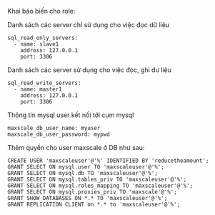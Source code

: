 Khai báo biến cho role:

Danh sách các server chỉ sử dụng cho việc đọc dữ liệu
```
sql_read_only_servers: 
  - name: slave1
    address: 127.0.0.1
    port: 3306
```
Danh sách các server sử dụng cho việc đọc, ghi dư liệu

```
sql_read_write_servers:
  - name: master1
    address: 127.0.0.1
    port: 3306
```
Thông tin mysql user kết nối tới cụm  mysql
```
maxscale_db_user_name: myuser
maxscale_db_user_password: mypwd
```

Thêm quyền cho user maxscale ở DB như sau:
```
CREATE USER 'maxscaleuser'@'%' IDENTIFIED BY 'reducetheamount';
GRANT SELECT ON mysql.user TO 'maxscaleuser'@'%';
GRANT SELECT ON mysql.db TO 'maxscaleuser'@'%';
GRANT SELECT ON mysql.tables_priv TO 'maxscaleuser'@'%';
GRANT SELECT ON mysql.roles_mapping TO 'maxscaleuser'@'%';
GRANT SELECT ON mysql.proxies_priv TO 'maxscale'@'%';
GRANT SHOW DATABASES ON *.* TO 'maxscaleuser'@'%';
GRANT REPLICATION CLIENT on *.* to 'maxscaleuser'@'%';
```
